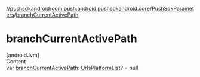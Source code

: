 //[pushsdkandroid](../../index.md)/[com.push.android.pushsdkandroid.core](../index.md)/[PushSdkParameters](index.md)/[branchCurrentActivePath](branch-current-active-path.md)



# branchCurrentActivePath  
[androidJvm]  
Content  
var [branchCurrentActivePath](branch-current-active-path.md): [UrlsPlatformList](../-urls-platform-list/index.md)? = null  



